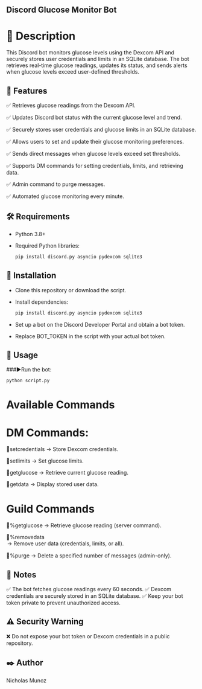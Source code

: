 ## Discord Glucose Monitor Bot

# 📌 Description

This Discord bot monitors glucose levels using the Dexcom API and securely stores user credentials and limits in an SQLite database. The bot retrieves real-time glucose readings, updates its status, and sends alerts when glucose levels exceed user-defined thresholds.

## 🚀 Features

✅ Retrieves glucose readings from the Dexcom API.

✅ Updates Discord bot status with the current glucose level and trend.

✅ Securely stores user credentials and glucose limits in an SQLite database.

✅ Allows users to set and update their glucose monitoring preferences.

✅ Sends direct messages when glucose levels exceed set thresholds.

✅ Supports DM commands for setting credentials, limits, and retrieving data.

✅ Admin command to purge messages.

✅ Automated glucose monitoring every minute.

## 🛠 Requirements

* Python 3.8+

* Required Python libraries:
  ```sh
  pip install discord.py asyncio pydexcom sqlite3

## 🔧 Installation
* Clone this repository or download the script.

* Install dependencies:
  ```sh
  pip install discord.py asyncio pydexcom sqlite3
  
* Set up a bot on the Discord Developer Portal and obtain a bot token.
* Replace BOT_TOKEN in the script with your actual bot token.

## 📌 Usage

###▶️Run the bot:

   ```sh
   python script.py
   ```
# Available Commands
# DM Commands:

🔹setcredentials <username> <password> → Store Dexcom credentials.

🔹setlimits <lower> <upper> → Set glucose limits.

🔹getglucose → Retrieve current glucose reading.

🔹getdata → Display stored user data.

# Guild Commands
🔹%getglucose → Retrieve glucose reading (server command).

🔹%removedata <option> → Remove user data (credentials, limits, or all).

🔹%purge <amount> → Delete a specified number of messages (admin-only).

## 📌 Notes
✅ The bot fetches glucose readings every 60 seconds.
✅ Dexcom credentials are securely stored in an SQLite database.
✅ Keep your bot token private to prevent unauthorized access.

## ⚠️ Security Warning
❌ Do not expose your bot token or Dexcom credentials in a public repository.

## ✒️ Author
 Nicholas Munoz
